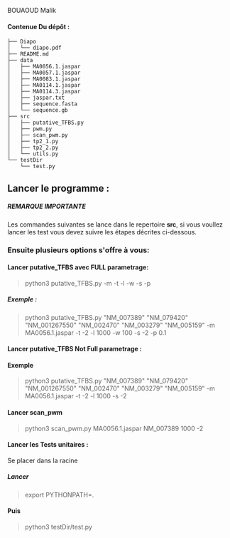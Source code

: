 BOUAOUD Malik


#### Contenue Du dépôt :
```
├── Diapo
│   └── diapo.pdf
├── README.md
├── data
│   ├── MA0056.1.jaspar
│   ├── MA0057.1.jaspar
│   ├── MA0083.1.jaspar
│   ├── MA0114.1.jaspar
│   ├── MA0114.3.jaspar
│   ├── jaspar.txt
│   ├── sequence.fasta
│   └── sequence.gb
├── src
│   ├── putative_TFBS.py
│   ├── pwm.py
│   ├── scan_pwm.py
│   ├── tp2_1.py
│   ├── tp2_2.py
│   └── utils.py
└── testDir
    └── test.py
```
## Lancer le programme :

##### REMARQUE IMPORTANTE 
Les commandes suivantes se lance dans le  repertoire **src**, si vous voullez lancer les test
vous devez suivre les étapes décrites ci-dessous.

### Ensuite plusieurs options s'offre à vous:

#### Lancer putative_TFBS avec FULL parametrage:
>python3 putative_TFBS.py  <List id GenBank> -m <matrice jaspar> -t <sueil score > -l <taille du Promoteur> -w <taille fenetre> -s  <seuil fentre> -p <pseudo pods>

##### Exemple :
>  python3 putative_TFBS.py "NM_007389" "NM_079420" "NM_001267550" "NM_002470" "NM_003279" "NM_005159" -m MA0056.1.jaspar -t -2 -l 1000 -w 100 -s  -2 -p 0.1

#### Lancer putative_TFBS Not Full parametrage :

#### Exemple

> python3 putative_TFBS.py "NM_007389" "NM_079420" "NM_001267550" "NM_002470" "NM_003279" "NM_005159" -m MA0056.1.jaspar -t -2 -l 1000  -s  -2 

#### Lancer scan_pwm
> python3 scan_pwm.py MA0056.1.jaspar NM_007389 1000 -2
#### Lancer les Tests unitaires :
Se placer dans la racine 

##### Lancer  
>export PYTHONPATH=.
#### Puis
>python3 testDir/test.py
